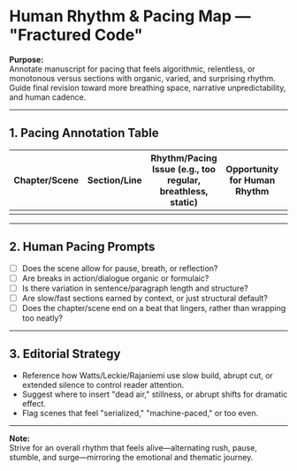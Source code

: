 # Human Rhythm & Pacing Map — "Fractured Code"

**Purpose:**  
Annotate manuscript for pacing that feels algorithmic, relentless, or monotonous versus sections with organic, varied, and surprising rhythm. Guide final revision toward more breathing space, narrative unpredictability, and human cadence.

---

## 1. Pacing Annotation Table

| Chapter/Scene | Section/Line | Rhythm/Pacing Issue (e.g., too regular, breathless, static) | Opportunity for Human Rhythm | Specific Revision/Break Suggestion |
|---------------|--------------|------------------------------------------------------------|------------------------------|------------------------------------|
|               |              |                                                            |                              |                                    |

---

## 2. Human Pacing Prompts

- [ ] Does the scene allow for pause, breath, or reflection?
- [ ] Are breaks in action/dialogue organic or formulaic?
- [ ] Is there variation in sentence/paragraph length and structure?
- [ ] Are slow/fast sections earned by context, or just structural default?
- [ ] Does the chapter/scene end on a beat that lingers, rather than wrapping too neatly?

---

## 3. Editorial Strategy

- Reference how Watts/Leckie/Rajaniemi use slow build, abrupt cut, or extended silence to control reader attention.
- Suggest where to insert "dead air," stillness, or abrupt shifts for dramatic effect.
- Flag scenes that feel "serialized," "machine-paced," or too even.

---

**Note:**  
Strive for an overall rhythm that feels alive—alternating rush, pause, stumble, and surge—mirroring the emotional and thematic journey.